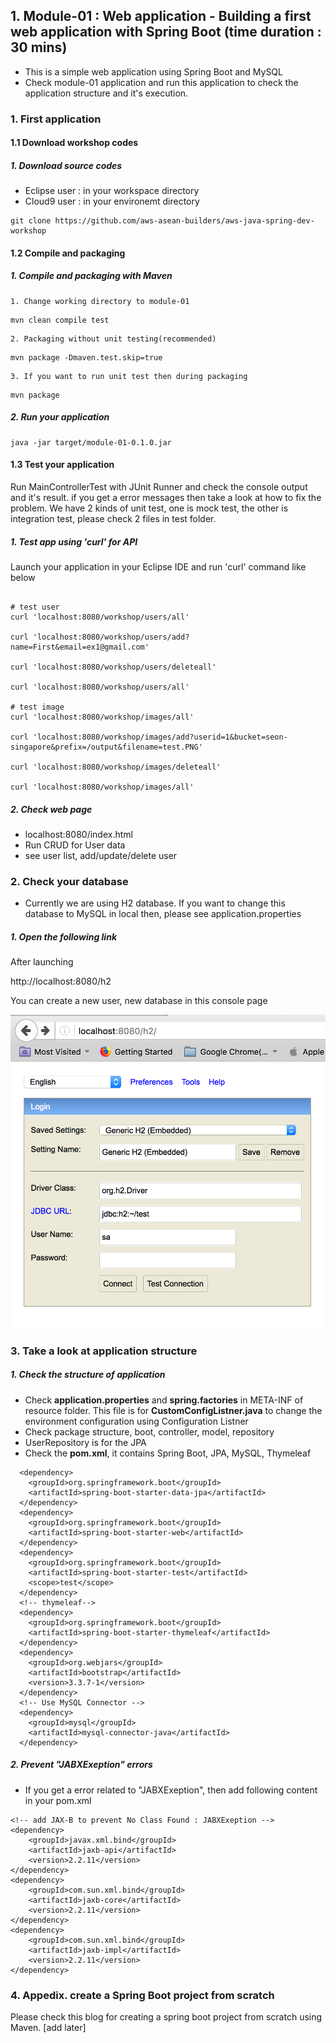 ## 1. Module-01 :  Web application - Building a first web application with Spring Boot (time duration : 30 mins)
- This is a simple web application using Spring Boot and MySQL
- Check module-01 application and run this application to check the application structure and it's execution.


### 1. First application

#### 1.1 Download workshop codes

##### 1. Download source codes 
- Eclipse user : in your workspace directory
- Cloud9 user : in your environemt directory

```
git clone https://github.com/aws-asean-builders/aws-java-spring-dev-workshop
```


#### 1.2 Compile and packaging

##### 1. Compile and packaging with Maven

	1. Change working directory to module-01
	
```
mvn clean compile test
```

	2. Packaging without unit testing(recommended)

```
mvn package -Dmaven.test.skip=true

```
	
	3. If you want to run unit test then during packaging

```
mvn package
```

##### 2. Run your application 
	
```
java -jar target/module-01-0.1.0.jar
```

#### 1.3  Test your application
Run MainControllerTest with JUnit Runner and check the console output and it's result. if you get a error messages then take a look at how to fix the problem.
We have 2 kinds of unit test, one is mock test, the other is integration test, please check 2 files in test folder.


##### 1. Test app using 'curl' for API
Launch your application in your Eclipse IDE and run 'curl' command like below

```

# test user
curl 'localhost:8080/workshop/users/all'

curl 'localhost:8080/workshop/users/add?name=First&email=ex1@gmail.com'

curl 'localhost:8080/workshop/users/deleteall'

curl 'localhost:8080/workshop/users/all'

# test image
curl 'localhost:8080/workshop/images/all'

curl 'localhost:8080/workshop/images/add?userid=1&bucket=seon-singapore&prefix=/output&filename=test.PNG'

curl 'localhost:8080/workshop/images/deleteall'

curl 'localhost:8080/workshop/images/all'

```

##### 2. Check web page
- localhost:8080/index.html
- Run CRUD for User data
- see user list, add/update/delete user


### 2. Check your database
- Currently we are using H2 database. If you want to change this database to MySQL in local then, please see application.properties

##### 1. Open the following link
After launching 

http://localhost:8080/h2

You can create a new user, new database in this console page

![H2 database](./images/module-01/06.png)


### 3. Take a look at application structure

##### 1. Check the structure of application
- Check **application.properties** and **spring.factories** in META-INF of resource folder. This file is for **CustomConfigListner.java** to change the environment configuration using Configuration Listner
- Check package structure, boot, controller, model, repository
- UserRepository is for the JPA 
- Check the **pom.xml**, it contains Spring Boot, JPA, MySQL, Thymeleaf

```
  <dependency>
    <groupId>org.springframework.boot</groupId>
    <artifactId>spring-boot-starter-data-jpa</artifactId>
  </dependency>    
  <dependency>
    <groupId>org.springframework.boot</groupId>
    <artifactId>spring-boot-starter-web</artifactId>
  </dependency>
  <dependency>
    <groupId>org.springframework.boot</groupId>
    <artifactId>spring-boot-starter-test</artifactId>
    <scope>test</scope>
  </dependency>
  <!-- thymeleaf-->  
  <dependency>
    <groupId>org.springframework.boot</groupId>
    <artifactId>spring-boot-starter-thymeleaf</artifactId>
  </dependency>     
  <dependency>
    <groupId>org.webjars</groupId>
    <artifactId>bootstrap</artifactId>
    <version>3.3.7-1</version>
  </dependency>			    		     
  <!-- Use MySQL Connector -->
  <dependency>
    <groupId>mysql</groupId>
    <artifactId>mysql-connector-java</artifactId>
  </dependency> 
 ```

##### 2. Prevent "JABXExeption" errors

- If you get a error related to "JABXExeption", then add following content in your pom.xml

```
<!-- add JAX-B to prevent No Class Found : JABXExeption -->
<dependency>
    <groupId>javax.xml.bind</groupId>
    <artifactId>jaxb-api</artifactId>
    <version>2.2.11</version>
</dependency>
<dependency>
    <groupId>com.sun.xml.bind</groupId>
    <artifactId>jaxb-core</artifactId>
    <version>2.2.11</version>
</dependency>
<dependency>
    <groupId>com.sun.xml.bind</groupId>
    <artifactId>jaxb-impl</artifactId>
    <version>2.2.11</version>
</dependency>    		
```

### 4. Appedix. create a Spring Boot project from scratch
Please check this blog for creating a spring boot project from scratch using Maven. 
[add later]

	 
